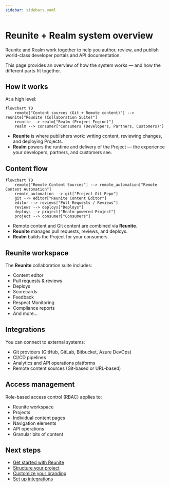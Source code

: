 ```yaml
---
sidebar: sidebars.yaml
---
```


# Reunite + Realm system overview

Reunite and Realm work together to help you author, review, and publish world-class developer portals and API documentation.

This page provides an overview of how the system works — and how the different parts fit together.

## How it works

At a high level:

```mermaid
flowchart TD
    remote["Content sources (Git + Remote content)"] --> reunite["Reunite (Collaboration Suite)"]
    reunite --> realm["Realm (Project Engine)"]
    realm --> consumer["Consumers (Developers, Partners, Customers)"]
```

- **Reunite** is where publishers work: writing content, reviewing changes, and deploying Projects.
- **Realm** powers the runtime and delivery of the Project — the experience your developers, partners, and customers see.

## Content flow

```mermaid
flowchart TD
    remote["Remote Content Sources"] --> remote_automation["Remote Content Automation"]
    remote_automation --> git["Project Git Repo"]
    git --> editor["Reunite Content Editor"]
    editor --> reviews["Pull Requests / Reviews"]
    reviews --> deploys["Deploys"]
    deploys --> project["Realm-powered Project"]
    project --> consumer["Consumers"]
```

- Remote content and Git content are combined via **Reunite**.
- **Reunite** manages pull requests, reviews, and deploys.
- **Realm** builds the Project for your consumers.

## Reunite workspace

The **Reunite** collaboration suite includes:
- Content editor
- Pull requests & reviews
- Deploys
- Scorecards
- Feedback
- Respect Monitoring
- Compliance reports
- And more...

## Integrations

You can connect to external systems:
- Git providers (GitHub, GitLab, Bitbucket, Azure DevOps)
- CI/CD pipelines
- Analytics and API operations platforms
- Remote content sources (Git-based or URL-based)


## Access management

Role-based access control (RBAC) applies to:
- Reunite workspace
- Projects
- Individual content pages
- Navigation elements
- API operations
- Granular bits of content


## Next steps

- [Get started with Reunite](./get-started/start-reunite-editor.md)
- [Structure your project](./author/concepts/project-structure.md)
- [Customize your branding](./style/concepts/styling.md)
- [Set up integrations](./setup/how-to/git-providers/connect-git-provider.md)